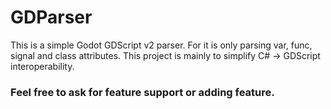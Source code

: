 # GDParser
This is a simple Godot GDScript v2 parser.
For it is only parsing var, func, signal and class attributes.
This project is mainly to simplify C# -> GDScript interoperability.

### Feel free to ask for feature support or adding feature.
